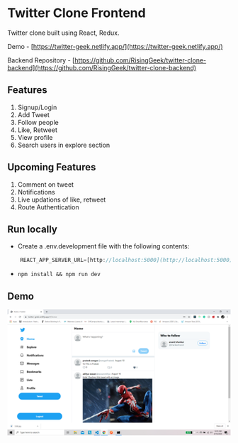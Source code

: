 # Twitter Clone Frontend

Twitter clone built using React, Redux.

Demo - [https://twitter-geek.netlify.app/](https://twitter-geek.netlify.app/)

Backend Repository - [https://github.com/RisingGeek/twitter-clone-backend](https://github.com/RisingGeek/twitter-clone-backend)

## Features

1. Signup/Login
2. Add Tweet
3. Follow people
4. Like, Retweet
5. View profile
6. Search users in explore section

## Upcoming Features

1. Comment on tweet
2. Notifications
3. Live updations of like, retweet
4. Route Authentication

## Run locally

- Create a .env.development file with the following contents:

```javascript
    REACT_APP_SERVER_URL=[http://localhost:5000](http://localhost:5000)
```

- `npm install && npm run dev`

## Demo

![Feed](demo/feed.png)
